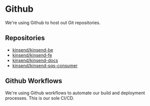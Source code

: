 # Github

We're using Github to host out Git repositories.

## Repositories

* [kinsend/kinsend-be]
* [kinsend/kinsend-fe]
* [kinsend/kinsend-docs]
* [kinsend/kinsend-sqs-consumer]

## Github Workflows

We're using Github workflows to automate our build and deployment processes. This is our sole CI/CD.

[kinsend/kinsend-be]: https://github.com/kinsend/kinsend-be
[kinsend/kinsend-fe]: https://github.com/kinsend/kinsend-fe
[kinsend/kinsend-docs]: https://github.com/kinsend/kinsend-docs
[kinsend/kinsend-sqs-consumer]: https://github.com/kinsend/kinsend-sqs-consumer
